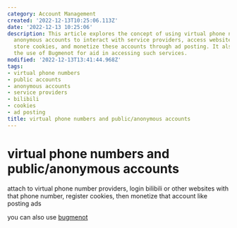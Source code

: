 ```yaml
---
category: Account Management
created: '2022-12-13T10:25:06.113Z'
date: '2022-12-13 10:25:06'
description: This article explores the concept of using virtual phone numbers and
  anonymous accounts to interact with service providers, access websites like bilibili,
  store cookies, and monetize these accounts through ad posting. It also highlights
  the use of Bugmenot for aid in accessing such services.
modified: '2022-12-13T13:41:44.968Z'
tags:
- virtual phone numbers
- public accounts
- anonymous accounts
- service providers
- bilibili
- cookies
- ad posting
title: virtual phone numbers and public/anonymous accounts
---
```


# virtual phone numbers and public/anonymous accounts

attach to virtual phone number providers, login bilibili or other websites with that phone number, register cookies, then monetize that account like posting ads

you can also use [bugmenot](https://bugmenot.com)
